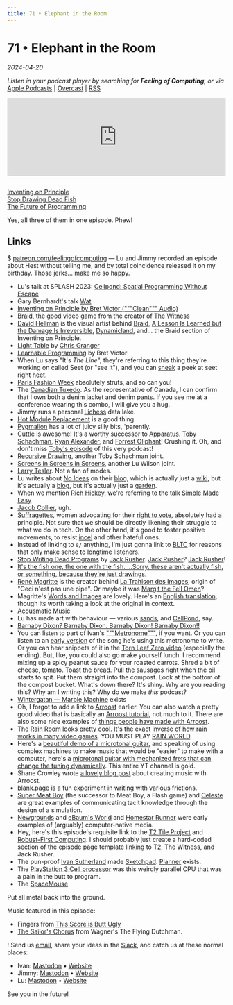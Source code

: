 ```yaml
---
title: 71 • Elephant in the Room
---
```


# 71 • Elephant in the Room

_2024-04-20_

_Listen in your podcast player by searching for **Feeling of Computing**, or via_ [Apple Podcasts](https://podcasts.apple.com/podcast/future-of-coding/id1265527976) \| [Overcast](https://overcast.fm/itunes1265527976) \| [RSS](https://omny.fm/shows/future-of-coding/playlists/podcast.rss)

<iframe src="https://omny.fm/shows/future-of-coding/elephant-in-the-room/embed" width="100%" height="180" frameborder="0" style="margin-bottom: 1em"></iframe>

[Inventing on Principle](https://vimeo.com/906418692)<br>
[Stop Drawing Dead Fish](https://vimeo.com/64895205)<br>
[The Future of Programming](https://vimeo.com/71278954)

Yes, all three of them in one episode. Phew!

## Links

$ [patreon.com/feelingofcomputing](https://www.patreon.com/feelingofcomputing) — Lu and Jimmy recorded an episode about Hest without telling me, and by total coincidence released it on my birthday. Those jerks… make me so happy.

- Lu's talk at SPLASH 2023: [Cellpond: Spatial Programming Without Escape](https://www.youtube.com/watch?v=eQgxFuw8f1U)
- Gary Bernhardt's talk [Wat](https://www.destroyallsoftware.com/talks/wat)
- [Inventing on Principle by Bret Victor ("""Clean""" Audio)](https://www.youtube.com/watch?v=NGYGl_xxfXA)
- [Braid](<https://en.wikipedia.org/wiki/Braid_(video_game)>), the good video game from the creator of [The Witness](https://www.youtube.com/watch?v=KZokQov_aH0)
- [David Hellman](davidhellman.net) is the visual artist behind [Braid](http://braid-game.com), [A Lesson Is Learned but the Damage Is Irreversible](http://www.alessonislearned.com), [Dynamicland](https://dynamicland.org), and… the Braid section of Inventing on Principle.
- [Light Table](https://www.kickstarter.com/projects/ibdknox/light-table) by [Chris Granger](https://chris-granger.com/resume/)
- [Learnable Programming](https://worrydream.com/LearnableProgramming/) by Bret Victor
- When Lu says "It's _The Line_", they're referring to this thing they're working on called Seet (or "see it"), and you can [sneak](https://github.com/TodePond/TodePondDotCom/blob/main/lab/readme.md) a peek at seet right [heet](https://www.todepond.com/wikiblogarden/see-it/prior-art/).
- [Paris Fashion Week](https://en.wikipedia.org/wiki/Paris_Fashion_Week) absolutely struts, and so can you!
- The [Canadian Tuxedo](https://en.wikipedia.org/wiki/Jean_jacket#Canadian_tuxedo). As the representative of Canada, I can confirm that I own both a denim jacket and denim pants. If you see me at a conference wearing this combo, I will give you a hug.
- Jimmy runs a personal [Lichess](https://en.wikipedia.org/wiki/Lichess) data lake.
- [Hot Module Replacement](https://stackoverflow.com/questions/24581873/what-exactly-is-hot-module-replacement-in-webpack) is a good thing.
- [Pygmalion](https://instadeq.com/blog/posts/no-code-history-pygmalion-1975/) has a lot of juicy silly bits, 'parently.
- [Cuttle](http://cuttle.xyz) is awesome! It's a worthy successor to [Apparatus](http://aprt.us). [Toby Schachman](http://tobyschachman.com), [Ryan Alexander](https://onecm.com/v4/), and [Forrest Oliphant](https://www.forresto.com)! Crushing it. Oh, and don't miss [Toby's episode](/episodes/051) of this very podcast!
- [Recursive Drawing](http://recursivedrawing.com), another Toby Schachman joint.
- [Screens in Screens in Screens](https://www.youtube.com/watch?v=Q4OIcwt8vcE), another Lu Wilson joint.
- [Larry Tesler](https://en.wikipedia.org/wiki/Larry_Tesler). Not a fan of modes.
- Lu writes about [No Ideas](https://www.todepond.com/wikiblogarden/my-wikiblogarden/no-more-ideas/) on their [blog](https://www.todepond.com/wikiblogarden/), which is actually just a [wiki](https://www.todepond.com/wikiblogarden/), but it's actually a [blog](https://www.todepond.com/wikiblogarden/), but it's actually just a [garden](https://www.todepond.com/wikiblogarden/).
- When we mention [Rich Hickey](https://en.wikipedia.org/wiki/Rich_Hickey), we're referring to the talk [Simple Made Easy](https://www.infoq.com/presentations/Simple-Made-Easy/)
- [Jacob Collier](https://en.wikipedia.org/wiki/Jacob_Collier), ugh.
- [Suffragettes](https://en.wikipedia.org/wiki/Suffragette), women advocating for their [right to vote](https://en.wikipedia.org/wiki/Women%27s_suffrage), absolutely had a principle. Not sure that we should be directly likening their struggle to what we do in tech. On the other hand, it's good to foster positive movements, to resist [incel](https://en.wikipedia.org/wiki/Incel) and other hateful ones.
- Instead of linking to `e/` anything, I'm just gonna link to [BLTC](https://www.bltc.com) for reasons that only make sense to longtime listeners.
- [Stop Writing Dead Programs](https://jackrusher.com/strange-loop-2022/) by [Jack Rusher](https://jackrusher.com). [Jack Rusher](/episodes/041)? [Jack Rusher](/episodes/069)!
- [It's the fish one, the one with the fish. …Sorry, these aren't actually fish, or something, because they're just drawings.](https://www.youtube.com/watch?v=ZMklf0vUl18)
- [René Magritte](https://en.wikipedia.org/wiki/René_Magritte) is the creator behind [La Trahison des Images](https://en.wikipedia.org/wiki/The_Treachery_of_Images), origin of "Ceci n'est pas une pipe". Or maybe it was [Margit the Fell Omen](https://www.youtube.com/watch?v=_9MQe7tR5xQ)?
- Magritte's [Words and Images](https://gallica.bnf.fr/ark:/12148/bpt6k58451673/f38.item.r=les) are lovely. Here's an [English translation](http://www.philosophical-investigations.org/2017/12/representing-reality-magritte-on-words.html), though its worth taking a look at the original in context.
- [Acousmatic Music](https://en.wikipedia.org/wiki/Acousmatic_music)
- Lu has made art with behaviour — various [sands](https://www.youtube.com/watch?v=BDyvjkAs5-Y), and [CellPond](https://www.youtube.com/watch?v=xvlsJ3FqNYU), say.
- [Barnaby Dixon? Barnaby Dixon. Barnaby Dixon! Barnaby Dixon!!](https://www.youtube.com/user/barnabydixon)
- You can listen to part of Ivan's ["""Metronome"""](https://raised-sixth.surge.sh), if you want. Or you can listen to an [early version](https://www.youtube.com/watch?v=CoP1bg1GQTM) of the song he's using this metronome to write. Or you can hear snippets of it in the [Torn Leaf Zero video](https://www.youtube.com/watch?v=-FgAHiI3ZNY) (especially the ending). But, like, you could also go make yourself lunch. I recommend mixing up a spicy peanut sauce for your roasted carrots. Shred a bit of cheese, tomato. Toast the bread. Pull the sausages right when the oil starts to spit. Put them straight into the compost. Look at the bottom of the compost bucket. What's down there? It's shiny. Why are you reading this? Why am I writing this? Why do we make _this_ podcast?
- [Wintergatan — Marble Machine](https://www.youtube.com/watch?v=IvUU8joBb1Q) exists
- Oh, I forgot to add a link to [Arroost](https://arroost.com) earlier. You can also watch a pretty good video that is basically an [Arroost tutorial](https://www.youtube.com/watch?v=DNBKdU6XrLY), not much to it. There are also some nice examples of [things people have made with Arroost](https://www.todepond.com/wikiblogarden/arroost/examples/).
- The [Rain Room](https://en.wikipedia.org/wiki/Rain_Room) looks [pretty cool](https://www.youtube.com/watch?v=EkvazIZx-F0). It's the exact inverse of [how rain works in many video games](https://www.polygon.com/23890979/starfield-rain-effects-how-its-made). YOU MUST PLAY [RAIN WORLD](https://www.youtube.com/watch?v=_0L-JzJhZbM).
- Here's a [beautiful demo of a microtonal guitar](https://youtu.be/iRsSjh5TTqI?feature=shared&t=188), and speaking of using complex machines to make music that would be "easier" to make with a computer, here's a [microtonal guitar with mechanized frets that can change the tuning dynamically](https://www.youtube.com/watch?v=zbbyikFthEc). This entire YT channel is gold.
- Shane Crowley wrote [a lovely blog post](https://edibotopic.com/blog/doing/leisure-sick/) about creating music with Arroost.
- [blank.page](https://blank.page) is a fun experiment in writing with various frictions.
- [Super Meat Boy](https://en.wikipedia.org/wiki/Super_Meat_Boy) (the successor to Meat Boy, a Flash game) and [Celeste](<https://en.wikipedia.org/wiki/Celeste_(video_game)>) are great examples of communicating tacit knowledge through the design of a simulation.
- [Newgrounds](https://en.wikipedia.org/wiki/Newgrounds) and [eBaum's World](https://en.wikipedia.org/wiki/EBaum%27s_World) and [Homestar Runner](https://en.wikipedia.org/wiki/Homestar_Runner) were early examples of (arguably) computer-native media.
- Hey, here's this episode's requisite link to the [T2 Tile Project](https://www.youtube.com/@T2TileProject) and [Robust-First Computing](https://www.andrewwalpole.com/blog/an-introduction-to-robust-first-computation/). I should probably just create a hard-coded section of the episode page template linking to T2, The Witness, and Jack Rusher.
- The pun-proof [Ivan Sutherland](https://en.wikipedia.org/wiki/Ivan_Sutherland) made [Sketchpad](https://en.wikipedia.org/wiki/Sketchpad). [Planner](<https://en.wikipedia.org/wiki/Planner_(programming_language)>) exists.
- The [PlayStation 3 Cell processor](https://en.wikipedia.org/wiki/PlayStation_3#Technical_specifications) was this weirdly parallel CPU that was a pain in the butt to program.
- The [SpaceMouse](https://3dconnexion.com/ca/spacemouse/)

Put all metal back into the ground.

Music featured in this episode:

- Fingers from [This Score is Butt Ugly](https://ivanish.ca/this-score-is-butt-ugly/)
- [The Sailor's Chorus](https://www.youtube.com/watch?v=wE1NyYT31Tw) from Wagner's The Flying Dutchman.

! Send us [email](mailto:hello@feelingof.com?subject=Email%20from%20a%20listener), share your ideas in the [Slack](/community), and catch us at these normal places:

- Ivan: [Mastodon](https://mastodon.social/@spiralganglion) • [Website](https://ivanish.ca)
- Jimmy: [Mastodon](https://hachyderm.io/@jimmyhmiller) • [Website](https://jimmyhmiller.github.io)
- Lu: [Mastodon](https://mas.to/@TodePond) • [Website](https://www.todepond.com)

See you in the future!
